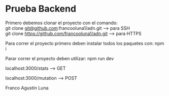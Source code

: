 # Prueba Backend

Primero debemos clonar el proyecto con el comando:    
git clone git@github.com:francooluna1/adn.git --> para SSH   
git clone https://github.com/francooluna1/adn.git --> para HTTPS  

Para correr el proyecto primero deben instalar todos los paquetes con: npm i  

Parar correr el proyecto deben utilizar: npm run dev

localhost:3000/stats --> GET

localhost:3000/mutation --> POST

Franco Agustin Luna
